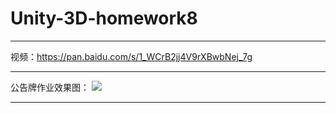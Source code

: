 # Unity-3D-homework8
-----
视频：https://pan.baidu.com/s/1_WCrB2jj4V9rXBwbNej_7g

--------
公告牌作业效果图：
![](http://a4.qpic.cn/psb?/V13ncXZC2IVZm7/RcfIzLlgWhVVhHQ1DD5AHfcpgvbC93thQXMdI73Qfq8!/b/dDMBAAAAAAAA&ek=1&kp=1&pt=0&bo=egT8AQAAAAARF6M!&tl=3&vuin=964683913&tm=1528300800&sce=60-2-2&rf=viewer_4)

-----
